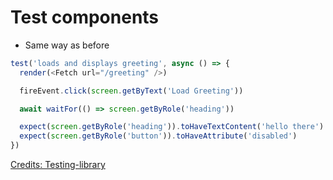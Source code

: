 <!-- .slide: class="center" -->

# Test components

* Same way as before

```javascript
test('loads and displays greeting', async () => {
  render(<Fetch url="/greeting" />)

  fireEvent.click(screen.getByText('Load Greeting'))

  await waitFor(() => screen.getByRole('heading'))

  expect(screen.getByRole('heading')).toHaveTextContent('hello there')
  expect(screen.getByRole('button')).toHaveAttribute('disabled')
})
```

[Credits: Testing-library](https://testing-library.com/docs/react-testing-library/example-intro)
